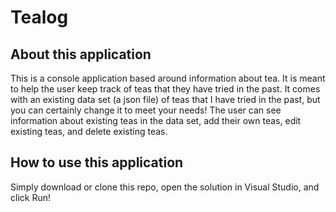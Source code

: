 # Tealog

## About this application
This is a console application based around information about tea.
It is meant to help the user keep track of teas that they have tried in the past.
It comes with an existing data set (a json file) of teas that I have tried in the past, but you can certainly change it to meet your needs!
The user can see information about existing teas in the data set, add their own teas, edit existing teas, and delete existing teas.

## How to use this application
Simply download or clone this repo, open the solution in Visual Studio, and click Run!